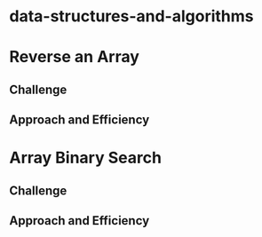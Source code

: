 # data-structures-and-algorithms

# Reverse an Array
<!-- Takes an array and returns the same array but reverse. It does not use the .reverse method -->

## Challenge
<!-- It asked us to give the reverse array... -->

## Approach and Efficiency
<!-- I chose a for loop, set i to the total length, abnd then subtracted 1 each time, pushing the new index into a new array-->



# Array Binary Search
<!-- Takes array and search value, returns index of searched item -->

## Challenge
<!-- Don't use those array methods!-->

## Approach and Efficiency
<!-- Set the return index to a default of -1, looped through an the array checking if each item was the searched key. If it was I set the returned index to the current index in the loop then broke out of the loop-->
